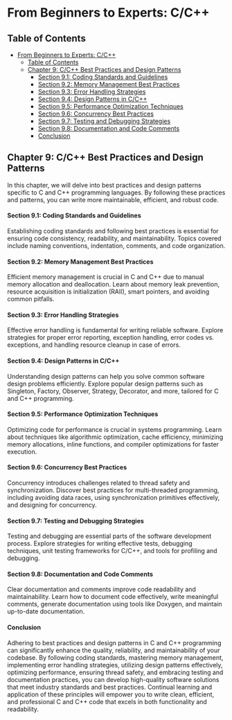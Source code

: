 # From Beginners to Experts: C/C++
## Table of Contents
- [From Beginners to Experts: C/C++](#from-beginners-to-experts-cc)
  - [Table of Contents](#table-of-contents)
  - [Chapter 9: C/C++ Best Practices and Design Patterns](#chapter-9-cc-best-practices-and-design-patterns)
      - [Section 9.1: Coding Standards and Guidelines](#section-91-coding-standards-and-guidelines)
      - [Section 9.2: Memory Management Best Practices](#section-92-memory-management-best-practices)
      - [Section 9.3: Error Handling Strategies](#section-93-error-handling-strategies)
      - [Section 9.4: Design Patterns in C/C++](#section-94-design-patterns-in-cc)
      - [Section 9.5: Performance Optimization Techniques](#section-95-performance-optimization-techniques)
      - [Section 9.6: Concurrency Best Practices](#section-96-concurrency-best-practices)
      - [Section 9.7: Testing and Debugging Strategies](#section-97-testing-and-debugging-strategies)
      - [Section 9.8: Documentation and Code Comments](#section-98-documentation-and-code-comments)
      - [Conclusion](#conclusion)

## Chapter 9: C/C++ Best Practices and Design Patterns

In this chapter, we will delve into best practices and design patterns specific to C and C++ programming languages. By following these practices and patterns, you can write more maintainable, efficient, and robust code.

#### Section 9.1: Coding Standards and Guidelines

Establishing coding standards and following best practices is essential for ensuring code consistency, readability, and maintainability. Topics covered include naming conventions, indentation, comments, and code organization.

#### Section 9.2: Memory Management Best Practices

Efficient memory management is crucial in C and C++ due to manual memory allocation and deallocation. Learn about memory leak prevention, resource acquisition is initialization (RAII), smart pointers, and avoiding common pitfalls.

#### Section 9.3: Error Handling Strategies

Effective error handling is fundamental for writing reliable software. Explore strategies for proper error reporting, exception handling, error codes vs. exceptions, and handling resource cleanup in case of errors.

#### Section 9.4: Design Patterns in C/C++

Understanding design patterns can help you solve common software design problems efficiently. Explore popular design patterns such as Singleton, Factory, Observer, Strategy, Decorator, and more, tailored for C and C++ programming.

#### Section 9.5: Performance Optimization Techniques

Optimizing code for performance is crucial in systems programming. Learn about techniques like algorithmic optimization, cache efficiency, minimizing memory allocations, inline functions, and compiler optimizations for faster execution.

#### Section 9.6: Concurrency Best Practices

Concurrency introduces challenges related to thread safety and synchronization. Discover best practices for multi-threaded programming, including avoiding data races, using synchronization primitives effectively, and designing for concurrency.

#### Section 9.7: Testing and Debugging Strategies

Testing and debugging are essential parts of the software development process. Explore strategies for writing effective tests, debugging techniques, unit testing frameworks for C/C++, and tools for profiling and debugging.

#### Section 9.8: Documentation and Code Comments

Clear documentation and comments improve code readability and maintainability. Learn how to document code effectively, write meaningful comments, generate documentation using tools like Doxygen, and maintain up-to-date documentation.

#### Conclusion

Adhering to best practices and design patterns in C and C++ programming can significantly enhance the quality, reliability, and maintainability of your codebase. By following coding standards, mastering memory management, implementing error handling strategies, utilizing design patterns effectively, optimizing performance, ensuring thread safety, and embracing testing and documentation practices, you can develop high-quality software solutions that meet industry standards and best practices. Continual learning and application of these principles will empower you to write clean, efficient, and professional C and C++ code that excels in both functionality and readability.